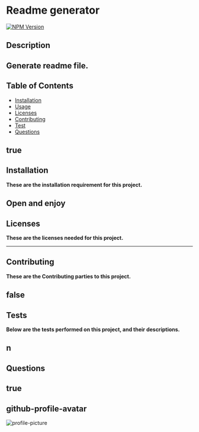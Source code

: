 # Readme generator 
[![NPM Version](https://img.shields.io/npm/v/npm.svg?style=flat)]()
## Description  

Generate readme file.
--------------
## Table of Contents
- [Installation](#Installation)
- [Usage](#Usage)
- [Licenses](#Licenses)
- [Contributing](#Contributing)
- [Test](#Test)
- [Questions](#Questions)

true
--------------
## Installation
**These are the installation requirement for this project.**

Open and enjoy
--------------
## Licenses
**These are the licenses needed for this project.**


--------------
## Contributing
**These are the Contributing parties to this project.**

false
--------------
## Tests
**Below are the tests performed on this project, and their descriptions.**

n
--------------
## Questions

true
--------------
## github-profile-avatar
![profile-picture](undefined=250x)
